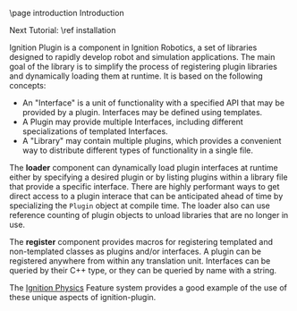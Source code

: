 \page introduction Introduction

Next Tutorial: \ref installation

Ignition Plugin is a component in Ignition Robotics, a set of libraries
designed to rapidly develop robot and simulation applications. The main
goal of the library is to simplify the process of registering plugin
libraries and dynamically loading them at runtime. It is based on the
following concepts:

* An "Interface" is a unit of functionality with a specified API that may be
  provided by a plugin. Interfaces may be defined using templates.
* A Plugin may provide multiple Interfaces, including different specializations
  of templated Interfaces.
* A "Library" may contain multiple plugins, which provides a convenient
  way to distribute different types of functionality in a single file.

The **loader** component can dynamically load plugin interfaces at runtime
either by specifying a desired plugin or by listing plugins within a library
file that provide a specific interface.
There are highly performant ways to get direct access to a plugin interace
that can be anticipated ahead of time by specializing the `Plugin` object at
compile time.
The loader also can use reference counting of plugin objects to unload
libraries that are no longer in use.

The **register** component provides macros for registering templated and
non-templated classes as plugins and/or interfaces.
A plugin can be registered anywhere from within any translation unit.
Interfaces can be queried by their C++ type, or they can be queried by
name with a string.

The [Ignition Physics](https://ignitionrobotics.org/libs/physics) Feature
system provides a good example of the use of these unique aspects of
ignition-plugin.

